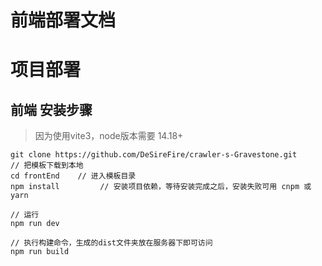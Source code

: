 # 前端部署文档


# 项目部署

## 前端 安装步骤
> 因为使用vite3，node版本需要 14.18+

```
git clone https://github.com/DeSireFire/crawler-s-Gravestone.git      // 把模板下载到本地
cd frontEnd    // 进入模板目录
npm install         // 安装项目依赖，等待安装完成之后，安装失败可用 cnpm 或 yarn

// 运行
npm run dev

// 执行构建命令，生成的dist文件夹放在服务器下即可访问
npm run build
```

